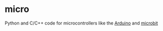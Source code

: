 # micro
Python and C/C++ code for microcontrollers like the [Arduino](https://www.arduino.cc/) and [microbit](https://www.microbit.org/)
